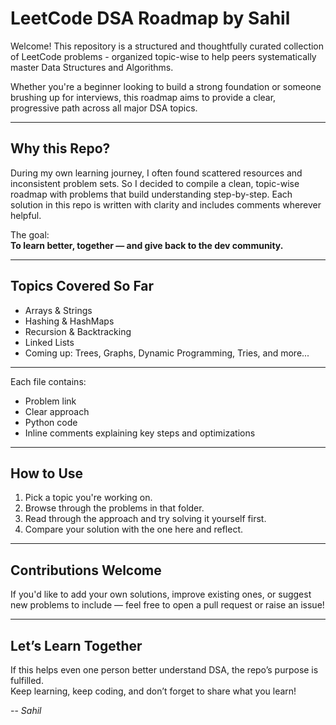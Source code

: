 #  LeetCode DSA Roadmap by Sahil

Welcome! This repository is a structured and thoughtfully curated collection of LeetCode problems - organized topic-wise to help peers systematically master Data Structures and Algorithms.

Whether you're a beginner looking to build a strong foundation or someone brushing up for interviews, this roadmap aims to provide a clear, progressive path across all major DSA topics.

---

##  Why this Repo?

During my own learning journey, I often found scattered resources and inconsistent problem sets. So I decided to compile a clean, topic-wise roadmap with problems that build understanding step-by-step. Each solution in this repo is written with clarity and includes comments wherever helpful.

The goal:  
**To learn better, together — and give back to the dev community.**

---

##  Topics Covered So Far

-  Arrays & Strings  
-  Hashing & HashMaps  
-  Recursion & Backtracking  
-  Linked Lists  
-  Coming up: Trees, Graphs, Dynamic Programming, Tries, and more...

---


Each file contains:
- Problem link
- Clear approach
- Python code
- Inline comments explaining key steps and optimizations

---

##  How to Use

1. Pick a topic you're working on.
2. Browse through the problems in that folder.
3. Read through the approach and try solving it yourself first.
4. Compare your solution with the one here and reflect.

---

##  Contributions Welcome

If you'd like to add your own solutions, improve existing ones, or suggest new problems to include — feel free to open a pull request or raise an issue!

---

##  Let’s Learn Together

If this helps even one person better understand DSA, the repo’s purpose is fulfilled.  
Keep learning, keep coding, and don’t forget to share what you learn! 

-- *Sahil*


